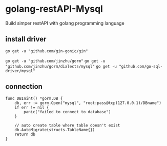 # golang-restAPI-Mysql
Build simper restAPI with golang programming language

## install driver
```
go get -u "github.com/gin-gonic/gin"
```
`
go get -u "github.com/jinzhu/gorm"
`
`go get -u "github.com/jinzhu/gorm/dialects/mysql"`
`go get -u "github.com/go-sql-driver/mysql"`


## connection
```
func DBInint() *gorm.DB {
	db, err := gorm.Open("mysql", "root:pass@tcp(127.0.0.1)/DBname")
	if err != nil {
		panic("failed to connect to database")
	}

	// auto create table where table doesn't exist
	db.AutoMigrate(structs.TableName{})
	return db
}
```
